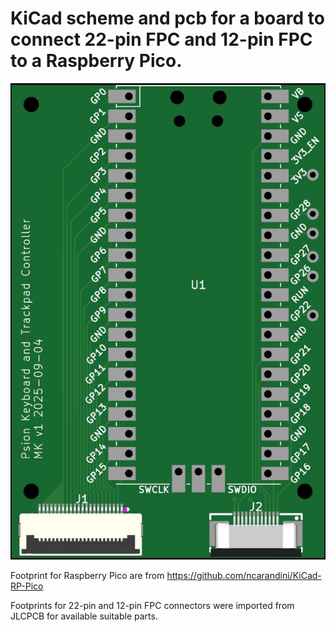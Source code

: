 # KiCad scheme and pcb for a board to connect 22-pin FPC and 12-pin FPC to a Raspberry Pico.

![IMAGE](./Images/board_v1.jpg)

Footprint for Raspberry Pico are from https://github.com/ncarandini/KiCad-RP-Pico

Footprints for 22-pin and 12-pin FPC connectors were imported from JLCPCB for available suitable parts.
